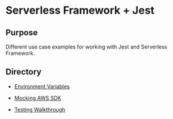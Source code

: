 # Serverless Framework + Jest

## Purpose

Different use case examples for working with Jest and Serverless Framework.

## Directory

* [Environment Variables](./env-vars/README.md)

* [Mocking AWS SDK](./mocking-aws-sdk/README.md)

* [Testing Walkthrough](./testing-walkthrough/README.md)
